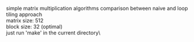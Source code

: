 simple matrix multiplication algorithms comparison between naive and loop tiling approach\
matrix size: 512\
block size: 32 (optimal)\
just run 'make' in the current directory\
